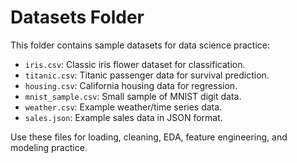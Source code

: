 # Datasets Folder

This folder contains sample datasets for data science practice:

- `iris.csv`: Classic iris flower dataset for classification.
- `titanic.csv`: Titanic passenger data for survival prediction.
- `housing.csv`: California housing data for regression.
- `mnist_sample.csv`: Small sample of MNIST digit data.
- `weather.csv`: Example weather/time series data.
- `sales.json`: Example sales data in JSON format.

Use these files for loading, cleaning, EDA, feature engineering, and modeling practice.
